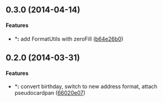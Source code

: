 <a name="0.3.0"></a>
## 0.3.0 (2014-04-14)


#### Features

* ***:** add FormatUtils with zeroFill ([b64e26b0](https://github.com/sofa/sofa-checkout-service/commit/b64e26b0db9e132a3edd4541821a81c32318cfdf))


<a name="0.2.0"></a>
## 0.2.0 (2014-03-31)


#### Features

* ***:** convert birthday, switch to new address format, attach pseudocardpan ([66020e07](https://github.com/sofa/sofa-checkout-service/commit/66020e076087343e56c7a17fe86fdc10898aed92))

